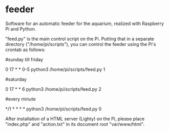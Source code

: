 # feeder
Software for an automatic feeder for the aquarium, realized with Raspberry Pi and Python.

"feed.py" is the main control script on the Pi. Putting that in a separate directory ("/home/pi/scripts"), you can control the feeder using the Pi's crontab as follows: 

#sunday till friday

0 17 * * 0-5 python3 /home/pi/scripts/feed.py 1

#saturday

0 17 * * 6   python3 /home/pi/scripts/feed.py 2

#every minute

*/1 * * * *  python3 /home/pi/scripts/feed.py 0

After installation of a HTML server (Lighty) on the Pi, please place "index.php" and "action.txt" in its document root "var/www/html".   

